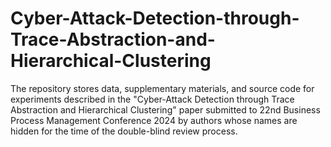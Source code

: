# Cyber-Attack-Detection-through-Trace-Abstraction-and-Hierarchical-Clustering
The repository stores data, supplementary materials, and source code for experiments described in the "Cyber-Attack Detection through Trace Abstraction and Hierarchical Clustering" paper submitted to 22nd Business Process Management Conference 2024 by authors whose names are hidden for the time of the double-blind review process.

